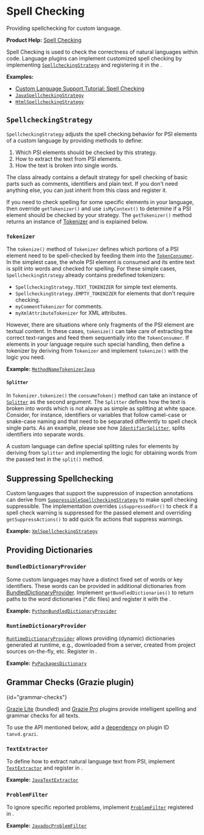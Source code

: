 <!-- Copyright 2000-2025 JetBrains s.r.o. and contributors. Use of this source code is governed by the Apache 2.0 license. -->

# Spell Checking

<link-summary>Providing spellchecking for custom language.</link-summary>

<tldr>

**Product Help:** [Spell Checking](https://www.jetbrains.com/help/idea/spellchecking.html)

</tldr>

Spell Checking is used to check the correctness of natural languages within code.
Language plugins can implement customized spell checking by implementing
[`SpellcheckingStrategy`](%gh-ic%/spellchecker/src/com/intellij/spellchecker/tokenizer/SpellcheckingStrategy.java)
and registering it in the <include from="snippets.topic" element-id="ep"><var name="ep" value="com.intellij.spellchecker.support"/></include>.

**Examples:**

- [Custom Language Support Tutorial: Spell Checking](spell_checking_strategy.md)
- [`JavaSpellcheckingStrategy`](%gh-ic%/java/java-impl/src/com/intellij/spellchecker/JavaSpellcheckingStrategy.java)
- [`HtmlSpellcheckingStrategy`](%gh-ic%/spellchecker/xml/src/HtmlSpellcheckingStrategy.java)

## `SpellcheckingStrategy`

`SpellcheckingStrategy` adjusts the spell checking behavior for PSI elements of a custom language
by providing methods to define:

1. Which PSI elements should be checked by this strategy.
2. How to extract the text from PSI elements.
3. How the text is broken into single words.

The class already contains a default strategy for spell checking of basic parts such as comments,
identifiers and plain text.
If you don't need anything else, you can just inherit from this class and register it.

If you need to check spelling for some specific elements in your language, then override `getTokenizer()`
and use `isMyContext()` to determine if a PSI element should be checked by your strategy.
The `getTokenizer()` method returns an instance of
[Tokenizer](%gh-ic%/spellchecker/src/com/intellij/spellchecker/tokenizer/Tokenizer.java)
and is explained below.

### `Tokenizer`

The `tokenize()` method of `Tokenizer` defines which portions of a PSI element
need to be spell-checked by feeding them into the
[`TokenConsumer`](%gh-ic%/spellchecker/src/com/intellij/spellchecker/tokenizer/TokenConsumer.java).
In the simplest case, the whole PSI element is consumed and its entire text is split into words and
checked for spelling.
For these simple cases, `SpellcheckingStrategy` already contains predefined tokenizers:

- `SpellcheckingStrategy.TEXT_TOKENIZER` for simple text elements.
- `SpellcheckingStrategy.EMPTY_TOKENIZER` for elements that don't require checking.
- `myCommentTokenizer` for comments.
- `myXmlAttributeTokenizer` for XML attributes.

However, there are situations where only fragments of the PSI element are textual content.
In these cases, `tokenize()` can take care of extracting the correct text-ranges and feed them
sequentially into the `TokenConsumer`.
If elements in your language require such special handling, then define a tokenizer by deriving from `Tokenizer`
and implement `tokenize()` with the logic you need.

**Example:**
[`MethodNameTokenizerJava`](%gh-ic%/java/java-impl/src/com/intellij/spellchecker/MethodNameTokenizerJava.java)

#### `Splitter`

In `Tokenizer.tokenize()` the `consumeToken()` method can take an instance of
[`Splitter`](%gh-ic%/spellchecker/src/com/intellij/spellchecker/inspections/Splitter.java) as the second argument.
The `Splitter` defines how the text is broken into words which is not always as simple as splitting
at white space.
Consider, for instance, identifiers or variables that follow camel-case or snake-case naming and that
need to be separated differently to spell check single parts.
As an example, please see how
[`IdentifierSplitter`](%gh-ic%/spellchecker/src/com/intellij/spellchecker/inspections/IdentifierSplitter.java),
splits identifiers into separate words.

A custom language can define special splitting rules for elements by deriving from `Splitter` and
implementing the logic for obtaining words from the passed text in the `split()` method.

## Suppressing Spellchecking

Custom languages that support the suppression of inspection annotations can derive from
[`SuppressibleSpellcheckingStrategy`](%gh-ic%/spellchecker/src/com/intellij/spellchecker/tokenizer/SuppressibleSpellcheckingStrategy.java)
to make spell checking suppressible.
The implementation overrides `isSuppressedFor()` to check if a spell check warning is suppressed for the passed element and
overriding `getSuppressActions()` to add quick fix actions that suppress warnings.

**Example:**
[`XmlSpellcheckingStrategy`](%gh-ic%/spellchecker/xml/src/XmlSpellcheckingStrategy.java)

## Providing Dictionaries

### `BundledDictionaryProvider`

Some custom languages may have a distinct fixed set of words or key identifiers.
These words can be provided in additional dictionaries from
[BundledDictionaryProvider](%gh-ic%/spellchecker/src/com/intellij/spellchecker/BundledDictionaryProvider.java).
Implement `getBundledDictionaries()` to return paths to the word dictionaries (<path>*.dic</path> files) and
register it with the <include from="snippets.topic" element-id="ep"><var name="ep" value="com.intellij.spellchecker.bundledDictionaryProvider"/></include>.

**Example:**
[`PythonBundledDictionaryProvider`](%gh-ic%/python/src/com/jetbrains/python/spellchecker/PythonBundledDictionaryProvider.java)

### `RuntimeDictionaryProvider`

[`RuntimeDictionaryProvider`](%gh-ic%/spellchecker/src/com/intellij/spellchecker/dictionary/RuntimeDictionaryProvider.java)
allows providing (dynamic) dictionaries generated at runtime, e.g., downloaded from a server, created from project sources on-the-fly, etc.
Register in <include from="snippets.topic" element-id="ep"><var name="ep" value="com.intellij.spellchecker.dictionary.runtimeDictionaryProvider"/></include>.

**Example:**
[`PyPackagesDictionary`](%gh-ic%/python/src/com/jetbrains/python/packaging/PyPackagesDictionary.kt)

## Grammar Checks (Grazie plugin)
{id="grammar-checks"}

[Grazie Lite](https://plugins.jetbrains.com/plugin/12175-grazie-lite) (bundled) and
[Grazie Pro](https://plugins.jetbrains.com/plugin/16136-grazie-pro/)
plugins provide intelligent spelling and grammar checks for all texts.

To use the API mentioned below, add a [dependency](plugin_dependencies.md) on plugin ID `tanvd.grazi`.

### `TextExtractor`

To define how to extract natural language text from PSI, implement
[`TextExtractor`](%gh-ic%/plugins/grazie/src/main/kotlin/com/intellij/grazie/text/TextExtractor.java)
and register in <include from="snippets.topic" element-id="ep"><var name="ep" value="com.intellij.grazie.textExtractor"/></include>.

**Example:** [`JavaTextExtractor`](%gh-ic%/plugins/grazie/java/src/main/kotlin/com/intellij/grazie/ide/language/java/JavaTextExtractor.java)

### `ProblemFilter`

To ignore specific reported problems, implement [`ProblemFilter`](%gh-ic%/plugins/grazie/src/main/kotlin/com/intellij/grazie/text/ProblemFilter.java)
registered in <include from="snippets.topic" element-id="ep"><var name="ep" value="com.intellij.grazie.problemFilter"/></include>.

**Example:** [`JavadocProblemFilter`](%gh-ic%/plugins/grazie/java/src/main/kotlin/com/intellij/grazie/ide/language/java/JavadocProblemFilter.java)
